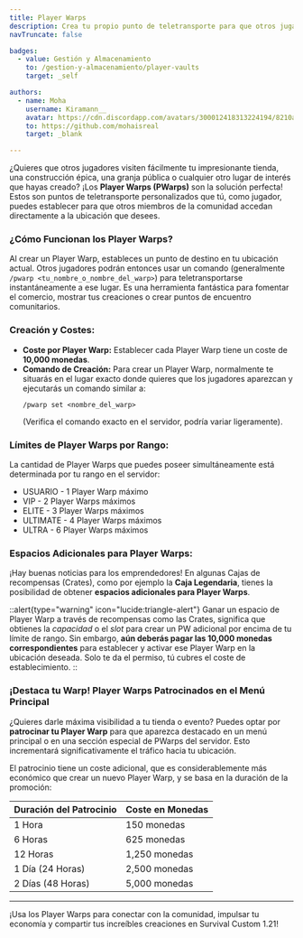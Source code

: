 ```yaml
---
title: Player Warps
description: Crea tu propio punto de teletransporte para que otros jugadores te visiten fácilmente.
navTruncate: false

badges:
  - value: Gestión y Almacenamiento	
    to: /gestion-y-almacenamiento/player-vaults
    target: _self

authors:
  - name: Moha
    username: Kiramann__
    avatar: https://cdn.discordapp.com/avatars/300012418313224194/8210a33c2f974927b25d22a61dd58cd5.png?size=512
    to: https://github.com/mohaisreal
    target: _blank

---
```


¿Quieres que otros jugadores visiten fácilmente tu impresionante tienda, una construcción épica, una granja pública o cualquier otro lugar de interés que hayas creado? ¡Los **Player Warps (PWarps)** son la solución perfecta! Estos son puntos de teletransporte personalizados que tú, como jugador, puedes establecer para que otros miembros de la comunidad accedan directamente a la ubicación que desees.

### ¿Cómo Funcionan los Player Warps?

Al crear un Player Warp, estableces un punto de destino en tu ubicación actual. Otros jugadores podrán entonces usar un comando (generalmente `/pwarp <tu_nombre_o_nombre_del_warp>`) para teletransportarse instantáneamente a ese lugar. Es una herramienta fantástica para fomentar el comercio, mostrar tus creaciones o crear puntos de encuentro comunitarios.

### Creación y Costes:

*   **Coste por Player Warp:** Establecer cada Player Warp tiene un coste de **10,000 monedas**.
*   **Comando de Creación:** Para crear un Player Warp, normalmente te situarás en el lugar exacto donde quieres que los jugadores aparezcan y ejecutarás un comando similar a:
    ```
    /pwarp set <nombre_del_warp>
    ```
    (Verifica el comando exacto en el servidor, podría variar ligeramente).

### Límites de Player Warps por Rango:

La cantidad de Player Warps que puedes poseer simultáneamente está determinada por tu rango en el servidor:

*   USUARIO - 1 Player Warp máximo
*   VIP - 2 Player Warps máximos
*   ELITE - 3 Player Warps máximos
*   ULTIMATE - 4 Player Warps máximos
*   ULTRA - 6 Player Warps máximos

### Espacios Adicionales para Player Warps:

¡Hay buenas noticias para los emprendedores! En algunas Cajas de recompensas (Crates), como por ejemplo la **Caja Legendaria**, tienes la posibilidad de obtener **espacios adicionales para Player Warps**.

::alert{type="warning" icon="lucide:triangle-alert"}
  Ganar un espacio de Player Warp a través de recompensas como las Crates, significa que obtienes la *capacidad* o el *slot* para crear un PW adicional por encima de tu límite de rango. Sin embargo, **aún deberás pagar las 10,000 monedas correspondientes** para establecer y activar ese Player Warp en la ubicación deseada. Solo te da el permiso, tú cubres el coste de establecimiento.
::

### ¡Destaca tu Warp! Player Warps Patrocinados en el Menú Principal

¿Quieres darle máxima visibilidad a tu tienda o evento? Puedes optar por **patrocinar tu Player Warp** para que aparezca destacado en un menú principal o en una sección especial de PWarps del servidor. Esto incrementará significativamente el tráfico hacia tu ubicación.

El patrocinio tiene un coste adicional, que es considerablemente más económico que crear un nuevo Player Warp, y se basa en la duración de la promoción:

| Duración del Patrocinio | Coste en Monedas |
| :---------------------- | :--------------- |
| 1 Hora                  | 150 monedas      |
| 6 Horas                 | 625 monedas      |
| 12 Horas                | 1,250 monedas    |
| 1 Día (24 Horas)        | 2,500 monedas    |
| 2 Días (48 Horas)       | 5,000 monedas    |

---

¡Usa los Player Warps para conectar con la comunidad, impulsar tu economía y compartir tus increíbles creaciones en Survival Custom 1.21!
